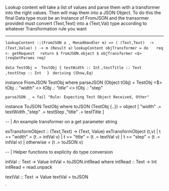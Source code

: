  Lookup content will take a list of values and parse them
    with a transformer into the right values.  Then will map them
    into a JSON Object.
    To do this the final Data type must be an Instance of FromJSON and
    the transormer provided must convert (Text,Text) into a (Text,Val) type
    according to whatever Transformation rule you want


***


              
`lookupContent ::(FromJSON a , MonadHandler m) => ( (Text,Text)  -> (Text,Value) ) -> m (Result a)`
`lookupContent objTransformer = do `
`  req <- getRequest`
`  return $ fromJSON.object $ objTransformer <$> (reqGetParams req)` 

 
`data TestObj =  TestObj { testWidth :: Int`
                          `,testTitle :: Text `
                         ` ,testStep :: Int   `
                       `}`
            ` deriving (Show,Eq)`

instance FromJSON TestObj where 
    parseJSON (Object tObj) = TestObj <$> 
                          tObj .: "width" <*> 
                          tObj .: "title" <*> 
                          tObj .: "step" 

    parseJSON _ = fail "Rule: Expecting Test Object Received, Other"

instance ToJSON TestObj where 
    toJSON (TestObj {..}) = object 
                        [ 
                         "width" .= testWidth 
                         ,"step" .= testStep
                         ,"title" .= testTitle 
                         ]


-- | An example transformer on a get parameter string

exTransformObject :: (Text,Text) -> (Text, Value)
exTransformObject (t,v)
  | t == "width" = (t .= intVal v)
  | t == "title" = (t .=  textVal v)
  | t == "step"  = (t .=  intVal v)
  | otherwise = (t .= toJSON v)


-- | Helper functions to explicity do type conversion 

intVal :: Text -> Value
intVal = toJSON.intRead
         where
           intRead :: Text -> Int
           intRead = read.unpack


                     
textVal :: Text -> Value
textVal = toJSON

`